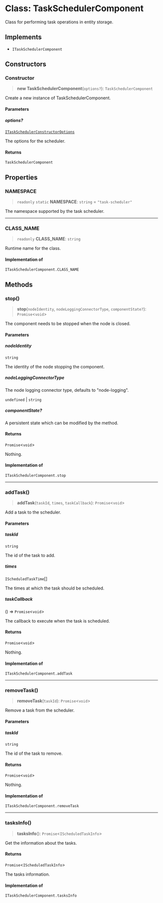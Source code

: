 # Class: TaskSchedulerComponent

Class for performing task operations in entity storage.

## Implements

- `ITaskSchedulerComponent`

## Constructors

### Constructor

> **new TaskSchedulerComponent**(`options?`): `TaskSchedulerComponent`

Create a new instance of TaskSchedulerComponent.

#### Parameters

##### options?

[`ITaskSchedulerConstructorOptions`](../interfaces/ITaskSchedulerConstructorOptions.md)

The options for the scheduler.

#### Returns

`TaskSchedulerComponent`

## Properties

### NAMESPACE

> `readonly` `static` **NAMESPACE**: `string` = `"task-scheduler"`

The namespace supported by the task scheduler.

***

### CLASS\_NAME

> `readonly` **CLASS\_NAME**: `string`

Runtime name for the class.

#### Implementation of

`ITaskSchedulerComponent.CLASS_NAME`

## Methods

### stop()

> **stop**(`nodeIdentity`, `nodeLoggingConnectorType`, `componentState?`): `Promise`\<`void`\>

The component needs to be stopped when the node is closed.

#### Parameters

##### nodeIdentity

`string`

The identity of the node stopping the component.

##### nodeLoggingConnectorType

The node logging connector type, defaults to "node-logging".

`undefined` | `string`

##### componentState?

A persistent state which can be modified by the method.

#### Returns

`Promise`\<`void`\>

Nothing.

#### Implementation of

`ITaskSchedulerComponent.stop`

***

### addTask()

> **addTask**(`taskId`, `times`, `taskCallback`): `Promise`\<`void`\>

Add a task to the scheduler.

#### Parameters

##### taskId

`string`

The id of the task to add.

##### times

`IScheduledTaskTime`[]

The times at which the task should be scheduled.

##### taskCallback

() => `Promise`\<`void`\>

The callback to execute when the task is scheduled.

#### Returns

`Promise`\<`void`\>

Nothing.

#### Implementation of

`ITaskSchedulerComponent.addTask`

***

### removeTask()

> **removeTask**(`taskId`): `Promise`\<`void`\>

Remove a task from the scheduler.

#### Parameters

##### taskId

`string`

The id of the task to remove.

#### Returns

`Promise`\<`void`\>

Nothing.

#### Implementation of

`ITaskSchedulerComponent.removeTask`

***

### tasksInfo()

> **tasksInfo**(): `Promise`\<`IScheduledTaskInfo`\>

Get the information about the tasks.

#### Returns

`Promise`\<`IScheduledTaskInfo`\>

The tasks information.

#### Implementation of

`ITaskSchedulerComponent.tasksInfo`
